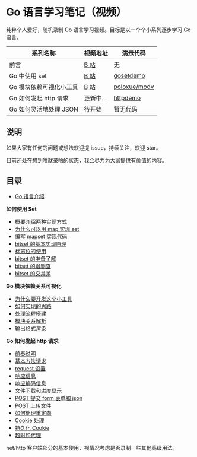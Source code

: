 # Go 语言学习笔记（视频）

纯粹个人爱好，随机录制 Go 语言学习视频。目标是以一个个小系列逐步学习 Go 语言。

系列名称              |  视频地址     | 演示代码
------------------- | ----------- | ---------
前言                 | [B 站](https://www.bilibili.com/video/av76818542) | 无
Go 中使用 set        | [B 站](https://www.bilibili.com/video/av75078755) | [gosetdemo](./gosetdemo)
Go 模块依赖可视化小工具       | [B 站](https://www.bilibili.com/video/av74105474) | [poloxue/modv](https://github.com/poloxue/modv)
Go 如何发起 http 请求 | 更新中... | [httpdemo](./httpdemo)
Go 如何灵活地处理 JSON | 待开始 | 暂无代码

## 说明


如果大家有任何的问题或想法欢迎提 issue，持续关注，欢迎 star。

目前还处在想到啥就录啥的状态，我会尽力为大家提供有价值的内容。


## 目录

- [Go 语言介绍](https://www.bilibili.com/video/av76818542)

**如何使用 Set**

- [概要介绍两种实现方式](https://www.bilibili.com/video/av75078755?p=1)
- [为什么可以用 map 实现 set](https://www.bilibili.com/video/av75078755?p=2)
- [编写 mapset 实现代码](https://www.bilibili.com/video/av75078755?p=3)
- [bitset 的基本实现原理](https://www.bilibili.com/video/av75078755?p=4)
- [标志位的使用](https://www.bilibili.com/video/av75078755?p=5)
- [bitset 的准备了解](https://www.bilibili.com/video/av75078755?p=6)
- [bitset 的增删查](https://www.bilibili.com/video/av75078755?p=7)
- [bitset 的交并差](https://www.bilibili.com/video/av75078755?p=8)

**Go 模块依赖关系可视化**

- [为什么要开发这个小工具](https://www.bilibili.com/video/av74105474?p=1)
- [如何实现的思路](https://www.bilibili.com/video/av74105474?p=2)
- [处理流程搭建](https://www.bilibili.com/video/av74105474?p=3)
- [模块关系解析](https://www.bilibili.com/video/av74105474?p=4)
- [输出格式渲染](https://www.bilibili.com/video/av74105474?p=5)

**Go 如何发起 http 请求**

- [前奏说明](https://www.bilibili.com/video/av79633877?p=1)
- [基本方法请求](https://www.bilibili.com/video/av79633877?p=2)
- [request 设置](https://www.bilibili.com/video/av79633877?p=3)
- [响应信息](https://www.bilibili.com/video/av79633877?p=4)
- [响应编码信息](https://www.bilibili.com/video/av79633877?p=5)
- [文件下载和进度显示](https://www.bilibili.com/video/av79633877?p=6)
- [POST 提交 form 表单和 json](https://www.bilibili.com/video/av79633877?p=7)
- [POST 上传文件](https://www.bilibili.com/video/av79633877?p=8)
- [如何处理重定向](https://www.bilibili.com/video/av79633877?p=9)
- [Cookie 处理](https://www.bilibili.com/video/av79633877?p=10)
- [持久化 Cookie](https://www.bilibili.com/video/av79633877?p=11)
- [超时和代理](https://www.bilibili.com/video/av79633877?p=11)

net/http 客户端部分的基本使用，视情况考虑是否录制一些其他高级用法。